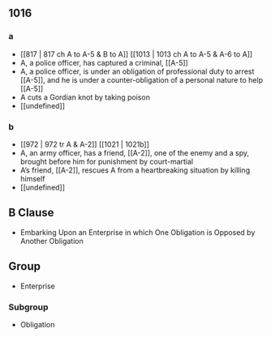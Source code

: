 ## 1016
### a
- [[817 | 817 ch A to A-5 &amp; B to A]] [[1013 | 1013 ch A to A-5 &amp; A-6 to A]] 
- A, a police officer, has captured a criminal, [[A-5]]
- A, a police officer, is under an obligation of professional duty to arrest [[A-5]], and he is under a counter-obligation of a personal nature to help [[A-5]]
- A cuts a Gordian knot by taking poison
- [[undefined]] 

### b
- [[972 | 972 tr A &amp; A-2]] [[1021 | 1021b]] 
- A, an army officer, has a friend, [[A-2]], one of the enemy and a spy, brought before him for punishment by court-martial
- A’s friend, [[A-2]], rescues A from a heartbreaking situation by killing himself
- [[undefined]] 

## B Clause
- Embarking Upon an Enterprise in which One Obligation is Opposed by Another Obligation

## Group
- Enterprise

### Subgroup
- Obligation

